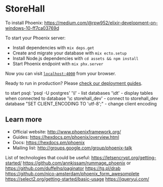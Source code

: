 # StoreHall

To install Phoenix:
  https://medium.com/@rpw952/elixir-development-on-windows-10-ff7ca03769d

To start your Phoenix server:

  * Install dependencies with `mix deps.get`
  * Create and migrate your database with `mix ecto.setup`
  * Install Node.js dependencies with `cd assets && npm install`
  * Start Phoenix endpoint with `mix phx.server`

Now you can visit [`localhost:4000`](http://localhost:4000) from your browser.

Ready to run in production? Please [check our deployment guides](https://hexdocs.pm/phoenix/deployment.html).

to start psql:
'psql -U postgres'
'\l' - list databases
'\dt' - display tables when connected to database
'\c storehall_dev' - connect to storehall_dev database
"SET CLIENT_ENCODING TO 'utf-8';" - change client encoding

## Learn more

  * Official website: http://www.phoenixframework.org/
  * Guides: https://hexdocs.pm/phoenix/overview.html
  * Docs: https://hexdocs.pm/phoenix
  * Mailing list: http://groups.google.com/group/phoenix-talk


List of technologies that could be useful:
https://letsencrypt.org/getting-started/
https://github.com/annkissam/rummage_phoenix or https://github.com/duffelhq/paginator
https://tg.pl/drab
https://github.com/nico-amsterdam/phoenix_form_awesomplete
https://select2.org/getting-started/basic-usage
https://jqueryui.com/
